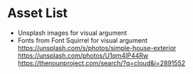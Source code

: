 # Asset List
* Unsplash images for visual argument
* Fonts from Font Squirrel for visual argument
https://unsplash.com/s/photos/simple-house-exterior
https://unsplash.com/photos/U1qm4IP44Rw
https://thenounproject.com/search/?q=cloud&i=2891552
